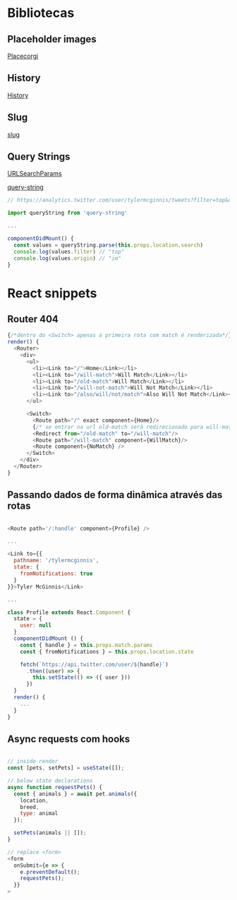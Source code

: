 # Bibliotecas

## Placeholder images

[Placecorgi](https://placecorgi.com)

## History

[History](https://github.com/ReactTraining/history/blob/master/docs/Navigation.md)

## Slug

[slug](https://www.npmjs.com/package/slug)

## Query Strings

[URLSearchParams](https://developer.mozilla.org/pt-BR/docs/Web/API/URLSearchParams)

[query-string](https://www.npmjs.com/package/query-string)

```Javascript
// https://analytics.twitter.com/user/tylermcginnis/tweets?filter=top&origin=im

import queryString from 'query-string'

...

componentDidMount() {
  const values = queryString.parse(this.props.location.search)
  console.log(values.filter) // "top"
  console.log(values.origin) // "im"
}

```

# React snippets

## Router 404

```javascript
{/*dentro do <Switch> apenas a primeira rota com match é renderizada*/}
render() {
  <Router>
    <div>
      <ul>
        <li><Link to="/">Home</Link></li>
        <li><Link to="/will-match">Will Match</Link></li>
        <li><Link to="/old-match">Will Match</Link></li>
        <li><Link to="/will-not-match">Will Not Match</Link></li>
        <li><Link to="/also/will/not/match">Also Will Not Match</Link></li>
      </ul>

      <Switch>
        <Route path="/" exact component={Home}/>
        {/* se entrar na url old-match será redirecionado para will-match. É preciso estar dentro do <Switch> prá que isso ocorra */}  
        <Redirect from="/old-match" to="/will-match"/>
        <Route path="/will-match" component={WillMatch}/>
        <Route component={NoMatch} />
      </Switch>
    </div>
  </Router>
}

```

## Passando dados de forma dinâmica através das rotas

```javascript

<Route path='/:handle' component={Profile} />

...

<Link to={{
  pathname: '/tylermcginnis',
  state: {
    fromNotifications: true
  }
}}>Tyler McGinnis</Link>

...

class Profile extends React.Component {
  state = {
    user: null
  }
  componentDidMount () {
    const { handle } = this.props.match.params
    const { fromNotifications } = this.props.location.state

    fetch(`https://api.twitter.com/user/${handle}`)
      .then((user) => {
        this.setState(() => ({ user }))
      })
  }
  render() {
    ...
  }
}

```

## Async requests com hooks

```javascript

// inside render
const [pets, setPets] = useState([]);

// below state declarations
async function requestPets() {
  const { animals } = await pet.animals({
    location,
    breed,
    type: animal
  });

  setPets(animals || []);
}

// replace <form>
<form
  onSubmit={e => {
    e.preventDefault();
    requestPets();
  }}
>

```
